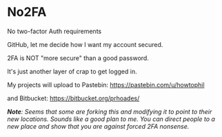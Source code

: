 # No2FA
No two-factor Auth requirements

GitHub, let me decide how I want my account secured. 

2FA is NOT "more secure" than a good password.

It's just another layer of crap to get logged in.

My projects will upload to Pastebin: https://pastebin.com/u/howtophil

and Bitbucket: https://bitbucket.org/prhoades/

***Note**: Seems that some are forking this and modifying it to point to their new locations.
Sounds like a good plan to me. You can direct people to a new place and show
that you are against forced 2FA nonsense.*
